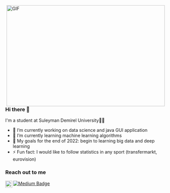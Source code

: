 <img align="right" alt="GIF" src="https://user-images.githubusercontent.com/75545621/173871734-96b29249-443a-4173-aadd-4de1cbaa3798.gif" width="500" height="320" />


### Hi there 👋

 I'm a student at Suleyman Demirel University👨‍🎓
 
- 🔭 I’m currently working on data science and java GUI application
- 🌱 I’m currently learning machine learning algorithms
- 🥅 My goals for the end of 2022: begin to learning big data and deep learning
- ⚡ Fun fact: I would like to follow statistics in any sport (transfermarkt, eurovision)

### Reach out to me

[<img align="left" alt="linkedin | LinkedIn" width="22px" src="https://raw.githubusercontent.com/peterthehan/peterthehan/master/assets/linkedin.svg" />][linkedin]
[![Medium Badge](https://img.shields.io/badge/-Medium-757575?style=flat-quare&labelColor=757575&logo=Medium&logoColor=white&link=link)](https://medium.com/@ozanerdogan)

[linkedin]: https://www.linkedin.com/in/ozan8-erdogan

